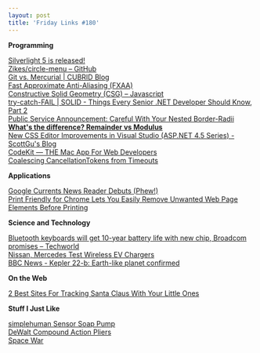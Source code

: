 ```yaml
---
layout: post
title: 'Friday Links #180'
---
```

**Programming**

[Silverlight 5 is released!](http://blog.galasoft.ch/archive/2011/12/09/silverlight-5-is-released.aspx)   
[Zikes/circle-menu – GitHub](https://github.com/Zikes/circle-menu)   
[Git vs. Mercurial | CUBRID Blog](http://blog.cubrid.org/dev-platform/git-vs-mercurial/#.TuB4q5IHzwk.hackernews)   
[Fast Approximate Anti-Aliasing (FXAA)](http://www.codinghorror.com/blog/2011/12/fast-approximate-anti-aliasing-fxaa.html)   
[Constructive Solid Geometry (CSG) – Javascript](http://evanw.github.com/csg.js/)   
[try-catch-FAIL | SOLID - Things Every Senior .NET Developer Should Know, Part 2](http://trycatchfail.com/blog/post/SOLID-Things-Every-Senior-NET-Developer-Should-Know-Part-2.aspx)   
[Public Service Announcement: Careful With Your Nested Border-Radii](http://css-tricks.com/15151-public-service-announcement-careful-with-your-nested-border-radii/)   
[**What's the difference? Remainder vs Modulus**](http://blogs.msdn.com/b/ericlippert/archive/2011/12/05/what-s-the-difference-remainder-vs-modulus.aspx)   
[New CSS Editor Improvements in Visual Studio (ASP.NET 4.5 Series) - ScottGu's Blog](http://weblogs.asp.net/scottgu/archive/2011/12/02/new-css-editor-improvements-in-visual-studio-asp-net-4-5-series.aspx)   
[CodeKit — THE Mac App For Web Developers](http://incident57.com/codekit/)   
[Coalescing CancellationTokens from Timeouts](http://blogs.msdn.com/b/pfxteam/archive/2011/12/03/10244004.aspx)

**Applications**

[Google Currents News Reader Debuts (Phew!)](http://allthingsd.com/20111208/google-currents-debuts-phew/)   
[Print Friendly for Chrome Lets You Easily Remove Unwanted Web Page Elements Before Printing](http://lifehacker.com/5865826/print-friendly-for-chrome-lets-you-easily-remove-unwanted-web-page-elements-before-printing)

**Science and Technology**

[Bluetooth keyboards will get 10-year battery life with new chip, Broadcom promises – Techworld](http://www.techworld.com.au/article/409567/bluetooth_keyboards_will_get_10-year_battery_life_new_chip_broadcom_promises)   
[Nissan, Mercedes Test Wireless EV Chargers](http://www.wired.com/autopia/2011/12/nissan-mercedes-test-wireless-ev-chargers/)   
[BBC News - Kepler 22-b: Earth-like planet confirmed](http://www.bbc.co.uk/news/science-environment-16040655)

**On the Web**

[2 Best Sites For Tracking Santa Claus With Your Little Ones](http://feedproxy.google.com/~r/Makeuseof/~3/guw4nR_jC-Y/)

**Stuff I Just Like**

[simplehuman Sensor Soap Pump](http://feedproxy.google.com/~r/CoolTools/~3/Iost3c57eM0/005967.php)   
[DeWalt Compound Action Pliers](http://toolmonger.com/2011/12/02/dewalt-compound-action-pliers/)   
[Space War](http://www.redskygames.com/html5/)
